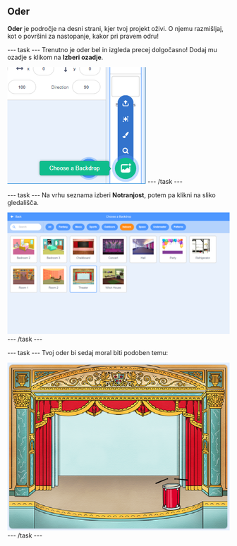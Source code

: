 ## Oder

**Oder** je področje na desni strani, kjer tvoj projekt oživi. O njemu razmišljaj, kot o površini za nastopanje, kakor pri pravem odru!

\--- task \--- Trenutno je oder bel in izgleda precej dolgočasno! Dodaj mu ozadje s klikom na **Izberi ozadje**.

![posnetek zaslona](images/band-stage-choose.png) \--- /task \---

\--- task \--- Na vrhu seznama izberi **Notranjost**, potem pa klikni na sliko gledališča.

![posnetek zaslona](images/band-backdrop.png) \--- /task \---

\--- task \--- Tvoj oder bi sedaj moral biti podoben temu:

![posnetek zaslona](images/band-stage.png) \--- /task \---